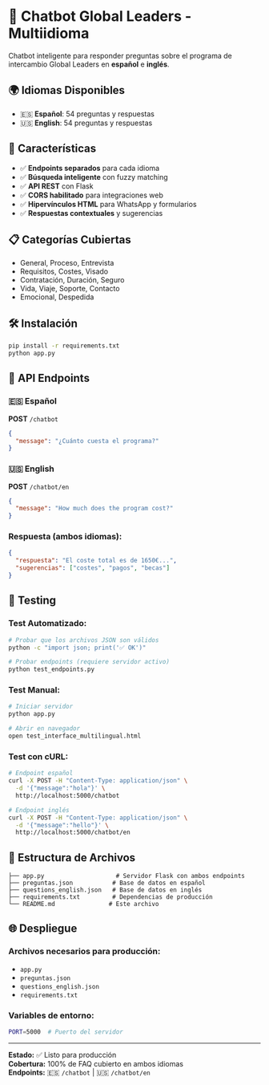 # 🤖 Chatbot Global Leaders - Multiidioma

Chatbot inteligente para responder preguntas sobre el programa de intercambio Global Leaders en **español** e **inglés**.

## 🌍 Idiomas Disponibles

- 🇪🇸 **Español**: 54 preguntas y respuestas
- 🇺🇸 **English**: 54 preguntas y respuestas

## 🚀 Características

- ✅ **Endpoints separados** para cada idioma
- ✅ **Búsqueda inteligente** con fuzzy matching
- ✅ **API REST** con Flask
- ✅ **CORS habilitado** para integraciones web
- ✅ **Hipervínculos HTML** para WhatsApp y formularios
- ✅ **Respuestas contextuales** y sugerencias

## 📋 Categorías Cubiertas

- General, Proceso, Entrevista
- Requisitos, Costes, Visado
- Contratación, Duración, Seguro
- Vida, Viaje, Soporte, Contacto
- Emocional, Despedida

## 🛠️ Instalación

```bash
pip install -r requirements.txt
python app.py
```

## 📡 API Endpoints

### 🇪🇸 Español
**POST** `/chatbot`
```json
{
  "message": "¿Cuánto cuesta el programa?"
}
```

### 🇺🇸 English
**POST** `/chatbot/en`
```json
{
  "message": "How much does the program cost?"
}
```

### Respuesta (ambos idiomas):
```json
{
  "respuesta": "El coste total es de 1650€...",
  "sugerencias": ["costes", "pagos", "becas"]
}
```

## 🧪 Testing

### Test Automatizado:
```bash
# Probar que los archivos JSON son válidos
python -c "import json; print('✅ OK')"

# Probar endpoints (requiere servidor activo)
python test_endpoints.py
```

### Test Manual:
```bash
# Iniciar servidor
python app.py

# Abrir en navegador
open test_interface_multilingual.html
```

### Test con cURL:
```bash
# Endpoint español
curl -X POST -H "Content-Type: application/json" \
  -d '{"message":"hola"}' \
  http://localhost:5000/chatbot

# Endpoint inglés
curl -X POST -H "Content-Type: application/json" \
  -d '{"message":"hello"}' \
  http://localhost:5000/chatbot/en
```

## 📁 Estructura de Archivos

```
├── app.py                    # Servidor Flask con ambos endpoints
├── preguntas.json           # Base de datos en español
├── questions_english.json   # Base de datos en inglés
├── requirements.txt         # Dependencias de producción
└── README.md               # Este archivo
```

## 🌐 Despliegue

### Archivos necesarios para producción:
- `app.py`
- `preguntas.json` 
- `questions_english.json`
- `requirements.txt`

### Variables de entorno:
```bash
PORT=5000  # Puerto del servidor
```

---

**Estado:** ✅ Listo para producción  
**Cobertura:** 100% de FAQ cubierto en ambos idiomas  
**Endpoints:** 🇪🇸 `/chatbot` | 🇺🇸 `/chatbot/en`

